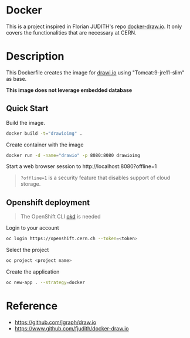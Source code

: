 # Docker

This is a project inspired in Florian JUDITH's repo [docker-draw.io](https://github.com/cern-drawio/docker-draw.io). It only covers the functionalities that are necessary at CERN.

# Description

This Dockerfile creates the image for [drawi.io](https://github.com/jgraph/drawio) using "Tomcat:9-jre11-slim" as base.

**This image does not leverage embedded database**

## Quick Start

Build the image.

```bash
docker build -t="drawioimg" .
```

Create container with the image

```bash
docker run -d -name="drawio" -p 8080:8080 drawioimg
```

Start a web browser session to http://localhost:8080?offline=1

> `?offline=1` is a security feature that disables support of cloud storage.

## Openshift deployment

> The OpenShift CLI [okd](https://openshift.cern.ch/console/command-line) is needed

Login to your account

```bash
oc login https://openshift.cern.ch --token=<token>
```

Select the project

```bash
oc project <project name>
```

Create the application

```bash
oc new-app . --strategy=docker
```

# Reference

* https://github.com/jgraph/draw.io
* https://www.github.com/fjudith/docker-draw.io
